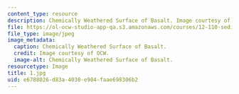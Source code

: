```yaml
---
content_type: resource
description: Chemically Weathered Surface of Basalt. Image courtesy of OCW.
file: https://ol-ocw-studio-app-qa.s3.amazonaws.com/courses/12-110-sedimentary-geology-fall-2004/e6788026d83a4030e904faae698306b2_1.jpg
file_type: image/jpeg
image_metadata:
  caption: Chemically Weathered Surface of Basalt.
  credit: Image courtesy of OCW.
  image-alt: Chemically Weathered Surface of Basalt.
resourcetype: Image
title: 1.jpg
uid: e6788026-d83a-4030-e904-faae698306b2
---
```

